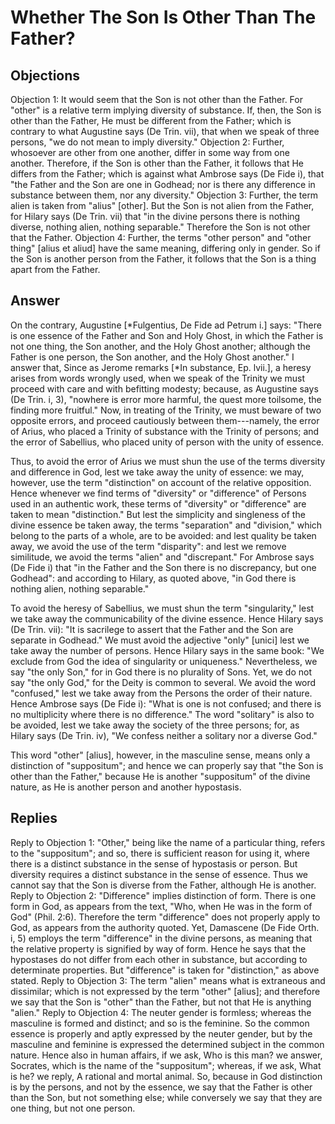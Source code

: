 # Whether The Son Is Other Than The Father?
## Objections
Objection 1: It would seem that the Son is not other than the Father. For "other" is a relative term implying diversity of substance. If, then, the Son is other than the Father, He must be different from the Father; which is contrary to what Augustine says (De Trin. vii), that when we speak of three persons, "we do not mean to imply diversity."
Objection 2: Further, whosoever are other from one another, differ in some way from one another. Therefore, if the Son is other than the Father, it follows that He differs from the Father; which is against what Ambrose says (De Fide i), that "the Father and the Son are one in Godhead; nor is there any difference in substance between them, nor any diversity."
Objection 3: Further, the term alien is taken from "alius" [other]. But the Son is not alien from the Father, for Hilary says (De Trin. vii) that "in the divine persons there is nothing diverse, nothing alien, nothing separable." Therefore the Son is not other that the Father.
Objection 4: Further, the terms "other person" and "other thing" [alius et aliud] have the same meaning, differing only in gender. So if the Son is another person from the Father, it follows that the Son is a thing apart from the Father.
## Answer
On the contrary, Augustine [*Fulgentius, De Fide ad Petrum i.] says: "There is one essence of the Father and Son and Holy Ghost, in which the Father is not one thing, the Son another, and the Holy Ghost another; although the Father is one person, the Son another, and the Holy Ghost another."
I answer that, Since as Jerome remarks [*In substance, Ep. lvii.], a heresy arises from words wrongly used, when we speak of the Trinity we must proceed with care and with befitting modesty; because, as Augustine says (De Trin. i, 3), "nowhere is error more harmful, the quest more toilsome, the finding more fruitful." Now, in treating of the Trinity, we must beware of two opposite errors, and proceed cautiously between them---namely, the error of Arius, who placed a Trinity of substance with the Trinity of persons; and the error of Sabellius, who placed unity of person with the unity of essence.

Thus, to avoid the error of Arius we must shun the use of the terms diversity and difference in God, lest we take away the unity of essence: we may, however, use the term "distinction" on account of the relative opposition. Hence whenever we find terms of "diversity" or "difference" of Persons used in an authentic work, these terms of "diversity" or "difference" are taken to mean "distinction." But lest the simplicity and singleness of the divine essence be taken away, the terms "separation" and "division," which belong to the parts of a whole, are to be avoided: and lest quality be taken away, we avoid the use of the term "disparity": and lest we remove similitude, we avoid the terms "alien" and "discrepant." For Ambrose says (De Fide i) that "in the Father and the Son there is no discrepancy, but one Godhead": and according to Hilary, as quoted above, "in God there is nothing alien, nothing separable."

To avoid the heresy of Sabellius, we must shun the term "singularity," lest we take away the communicability of the divine essence. Hence Hilary says (De Trin. vii): "It is sacrilege to assert that the Father and the Son are separate in Godhead." We must avoid the adjective "only" [unici] lest we take away the number of persons. Hence Hilary says in the same book: "We exclude from God the idea of singularity or uniqueness." Nevertheless, we say "the only Son," for in God there is no plurality of Sons. Yet, we do not say "the only God," for the Deity is common to several. We avoid the word "confused," lest we take away from the Persons the order of their nature. Hence Ambrose says (De Fide i): "What is one is not confused; and there is no multiplicity where there is no difference." The word "solitary" is also to be avoided, lest we take away the society of the three persons; for, as Hilary says (De Trin. iv), "We confess neither a solitary nor a diverse God."

This word "other" [alius], however, in the masculine sense, means only a distinction of "suppositum"; and hence we can properly say that "the Son is other than the Father," because He is another "suppositum" of the divine nature, as He is another person and another hypostasis.
## Replies
Reply to Objection 1: "Other," being like the name of a particular thing, refers to the "suppositum"; and so, there is sufficient reason for using it, where there is a distinct substance in the sense of hypostasis or person. But diversity requires a distinct substance in the sense of essence. Thus we cannot say that the Son is diverse from the Father, although He is another.
Reply to Objection 2: "Difference" implies distinction of form. There is one form in God, as appears from the text, "Who, when He was in the form of God" (Phil. 2:6). Therefore the term "difference" does not properly apply to God, as appears from the authority quoted. Yet, Damascene (De Fide Orth. i, 5) employs the term "difference" in the divine persons, as meaning that the relative property is signified by way of form. Hence he says that the hypostases do not differ from each other in substance, but according to determinate properties. But "difference" is taken for "distinction," as above stated.
Reply to Objection 3: The term "alien" means what is extraneous and dissimilar; which is not expressed by the term "other" [alius]; and therefore we say that the Son is "other" than the Father, but not that He is anything "alien."
Reply to Objection 4: The neuter gender is formless; whereas the masculine is formed and distinct; and so is the feminine. So the common essence is properly and aptly expressed by the neuter gender, but by the masculine and feminine is expressed the determined subject in the common nature. Hence also in human affairs, if we ask, Who is this man? we answer, Socrates, which is the name of the "suppositum"; whereas, if we ask, What is he? we reply, A rational and mortal animal. So, because in God distinction is by the persons, and not by the essence, we say that the Father is other than the Son, but not something else; while conversely we say that they are one thing, but not one person.